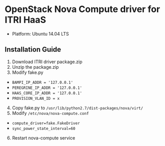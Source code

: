 # OpenStack Nova Compute driver for ITRI HaaS

* Platform: Ubuntu 14.04 LTS

## Installation Guide

1. Download ITRI driver package.zip
2. Unzip the package.zip
3. Modify fake.py 
  * `BAMPI_IP_ADDR = '127.0.0.1'`
  * `PEREGRINE_IP_ADDR = '127.0.0.1'`
  * `HAAS_CORE_IP_ADDR = '127.0.0.1'`
  * `PROVISION_VLAN_ID = x`
4. Copy fake.py to `/usr/lib/python2.7/dist-packages/nova/virt/`
5. Modify `/etc/nova/nova-compute.conf` 
  * `compute_driver=fake.FakeDriver`
  * `sync_power_state_interval=60`
6. Restart nova-compute service

